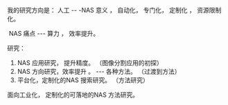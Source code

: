 我的研究方向是：   人工 -- -NAS   意义 ，  自动化， 专门化， 定制化 ， 资源限制化。 

​    NAS 痛点  --- 算力  ， 效率提升。 



研究：

1. NAS 应用研究， 提升精度。 （图像分割应用的初探）
2. NAS 方向研究，效率提升 。 ---  各种方法。 （过渡到方法）
3. 平台化，定制化的NAS 搜索研究。  （方法研究）

面向工业化， 定制化的可落地的NAS 方法研究。 

